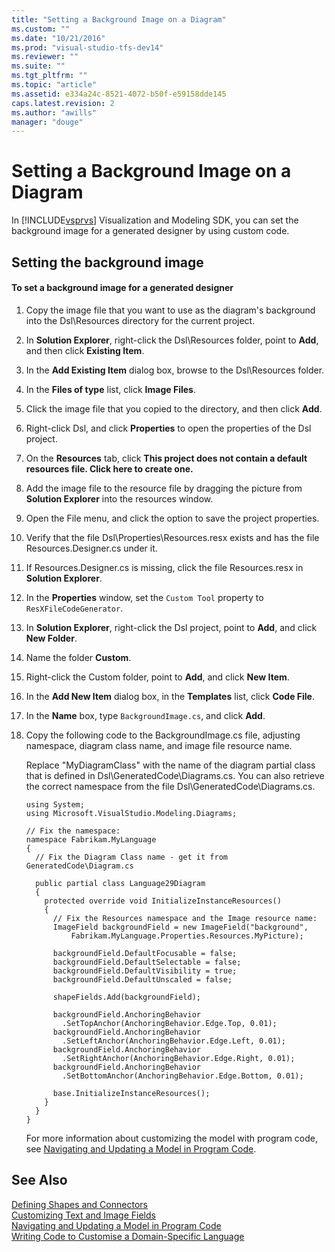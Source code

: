 ```yaml
---
title: "Setting a Background Image on a Diagram"
ms.custom: ""
ms.date: "10/21/2016"
ms.prod: "visual-studio-tfs-dev14"
ms.reviewer: ""
ms.suite: ""
ms.tgt_pltfrm: ""
ms.topic: "article"
ms.assetid: e334a24c-8521-4072-b50f-e59158dde145
caps.latest.revision: 2
ms.author: "awills"
manager: "douge"
---
```

# Setting a Background Image on a Diagram
In [!INCLUDE[vsprvs](../code-quality/includes/vsprvs_md.md)] Visualization and Modeling SDK, you can set the background image for a generated designer by using custom code.  
  
## Setting the background image  
  
#### To set a background image for a generated designer  
  
1.  Copy the image file that you want to use as the diagram's background into the Dsl\Resources directory for the current project.  
  
2.  In **Solution Explorer**, right-click the Dsl\Resources folder, point to **Add**, and then click **Existing Item**.  
  
3.  In the **Add Existing Item** dialog box, browse to the Dsl\Resources folder.  
  
4.  In the **Files of type** list, click **Image Files**.  
  
5.  Click the image file that you copied to the directory, and then click **Add**.  
  
6.  Right-click Dsl, and click **Properties** to open the properties of the Dsl project.  
  
7.  On the **Resources** tab, click **This project does not contain a default resources file. Click here to create one.**  
  
8.  Add the image file to the resource file by dragging the picture from **Solution Explorer** into the resources window.  
  
9. Open the File menu, and click the option to save the project properties.  
  
10. Verify that the file Dsl\Properties\Resources.resx exists and has the file Resources.Designer.cs under it.  
  
11. If Resources.Designer.cs is missing, click the file Resources.resx in **Solution Explorer**.  
  
12. In the **Properties** window, set the `Custom Tool` property to `ResXFileCodeGenerator`.  
  
13. In **Solution Explorer**, right-click the Dsl project, point to **Add**, and click **New Folder**.  
  
14. Name the folder **Custom**.  
  
15. Right-click the Custom folder, point to **Add**, and click **New Item**.  
  
16. In the **Add New Item** dialog box, in the **Templates** list, click **Code File**.  
  
17. In the **Name** box, type `BackgroundImage.cs`, and click **Add**.  
  
18. Copy the following code to the BackgroundImage.cs file, adjusting namespace, diagram class name, and image file resource name.  
  
     Replace "MyDiagramClass" with the name of the diagram partial class that is defined in Dsl\GeneratedCode\Diagrams.cs. You can also retrieve the correct namespace from the file Dsl\GeneratedCode\Diagrams.cs.  
  
    ```  
    using System;  
    using Microsoft.VisualStudio.Modeling.Diagrams;  
  
    // Fix the namespace:  
    namespace Fabrikam.MyLanguage  
    {  
      // Fix the Diagram Class name - get it from GeneratedCode\Diagram.cs  
  
      public partial class Language29Diagram  
      {  
        protected override void InitializeInstanceResources()  
        {  
          // Fix the Resources namespace and the Image resource name:  
          ImageField backgroundField = new ImageField("background",  
              Fabrikam.MyLanguage.Properties.Resources.MyPicture);  
  
          backgroundField.DefaultFocusable = false;  
          backgroundField.DefaultSelectable = false;  
          backgroundField.DefaultVisibility = true;  
          backgroundField.DefaultUnscaled = false;  
  
          shapeFields.Add(backgroundField);  
  
          backgroundField.AnchoringBehavior  
            .SetTopAnchor(AnchoringBehavior.Edge.Top, 0.01);  
          backgroundField.AnchoringBehavior  
            .SetLeftAnchor(AnchoringBehavior.Edge.Left, 0.01);  
          backgroundField.AnchoringBehavior  
            .SetRightAnchor(AnchoringBehavior.Edge.Right, 0.01);  
          backgroundField.AnchoringBehavior  
            .SetBottomAnchor(AnchoringBehavior.Edge.Bottom, 0.01);  
  
          base.InitializeInstanceResources();  
        }  
      }  
    }  
    ```  
  
     For more information about customizing the model with program code, see [Navigating and Updating a Model in Program Code](../modeling/navigating-and-updating-a-model-in-program-code.md).  
  
## See Also  
 [Defining Shapes and Connectors](../modeling/defining-shapes-and-connectors.md)   
 [Customizing Text and Image Fields](../modeling/customizing-text-and-image-fields.md)   
 [Navigating and Updating a Model in Program Code](../modeling/navigating-and-updating-a-model-in-program-code.md)   
 [Writing Code to Customise a Domain-Specific Language](../modeling/writing-code-to-customise-a-domain-specific-language.md)